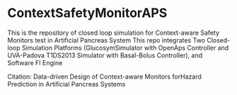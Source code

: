 # ContextSafetyMonitorAPS
This is the repository of closed loop simulation for Context-aware Safety Monitors test in Artificial Pancreas System
This repo integrates  Two  Closed-loop  Simulation  Platforms  (GlucosymSimulator with OpenAps Controller and UVA-Padova T1DS2013 Simulator with Basal-Bolus Controller), and Software FI Engine

Citation: Data-driven Design of Context-aware Monitors forHazard Prediction in Artificial Pancreas Systems
